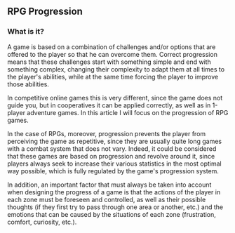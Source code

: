 ## RPG Progression
### What is it?

A game is based on a combination of challenges and/or options that are offered to the player so that he can overcome them. Correct progression means that these challenges start with something simple and end with something complex, changing their complexity to adapt them at all times to the player's abilities, while at the same time forcing the player to improve those abilities.

In competitive online games this is very different, since the game does not guide you, but in cooperatives it can be applied correctly, as well as in 1-player adventure games. In this article I will focus on the progression of RPG games.

In the case of RPGs, moreover, progression prevents the player from perceiving the game as repetitive, since they are usually quite long games with a combat system that does not vary. Indeed, it could be considered that these games are based on progression and revolve around it, since players always seek to increase their various statistics in the most optimal way possible, which is fully regulated by the game's progression system.

In addition, an important factor that must always be taken into account when designing the progress of a game is that the actions of the player in each zone must be foreseen and controlled, as well as their possible thoughts (if they first try to pass through one area or another, etc.) and the emotions that can be caused by the situations of each zone (frustration, comfort, curiosity, etc.).
